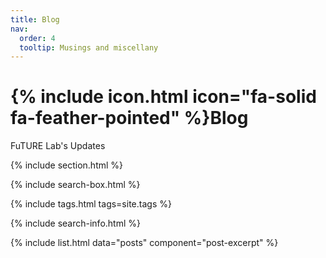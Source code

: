 ```yaml
---
title: Blog
nav:
  order: 4
  tooltip: Musings and miscellany
---
```


# {% include icon.html icon="fa-solid fa-feather-pointed" %}Blog

FuTURE Lab's Updates

{% include section.html %}

{% include search-box.html %}

{% include tags.html tags=site.tags %}

{% include search-info.html %}

{% include list.html data="posts" component="post-excerpt" %}

